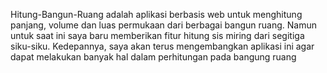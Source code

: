 Hitung-Bangun-Ruang adalah aplikasi berbasis web untuk menghitung panjang, volume dan luas permukaan dari berbagai bangun ruang. Namun untuk saat ini saya baru memberikan fitur hitung sis miring dari segitiga siku-siku. Kedepannya, saya akan terus mengembangkan aplikasi ini agar dapat melakukan banyak hal dalam perhitungan pada bangung ruang
